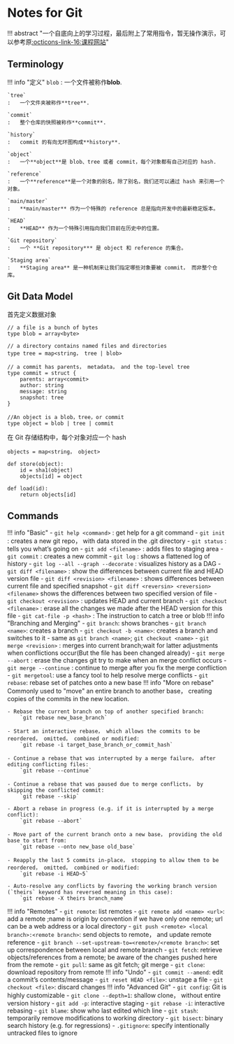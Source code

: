 # Notes for Git

!!! abstract "一个自底向上的学习过程，最后附上了常用指令，暂无操作演示，可以参考原[:octicons-link-16:课程网站](https://missing.csail.mit.edu/2020/version-control/)"
## Terminology

!!! info "定义"
    `blob`
    :   一个文件被称作**blob**.

    `tree`
    :   一个文件夹被称作**tree**.

    `commit`
    :   整个仓库的快照被称作**commit**.

    `history`
    :   commit 的有向无环图构成**history**.

    `object`
    :   一个**object**是 blob、tree 或者 commit，每个对象都有自己对应的 hash.

    `reference`
    :   一个**reference**是一个对象的别名，除了别名，我们还可以通过 hash 来引用一个对象。

    `main/master`
    :   **main/master** 作为一个特殊的 reference 总是指向开发中的最新稳定版本。

    `HEAD`
    :   **HEAD** 作为一个特殊引用指向我们目前在历史中的位置。

    `Git repository`
    :   一个 **Git repository*** 是 object 和 reference 的集合。

    `Staging area`
    :   **Staging area** 是一种机制来让我们指定哪些对象要被 commit， 而非整个仓库。

## Git Data Model
首先定义数据对象
```
// a file is a bunch of bytes
type blob = array<byte>

// a directory contains named files and directories
type tree = map<string， tree | blob>

// a commit has parents， metadata， and the top-level tree
type commit = struct {
    parents: array<commit>
    author: string
    message: string
    snapshot: tree
}

//An object is a blob，tree，or commit
type object = blob | tree | commit
```

在 Git 存储结构中，每个对象对应一个 hash
```
objects = map<string， object>

def store(object):
    id = sha1(object)
    objects[id] = object

def load(id):
    return objects[id]
```
## Commands

!!! info "Basic"
    - `git help <command>` : get help for a git command
    - `git init` : creates a new git repo， with data stored in the .git directory
    - `git status` : tells you what’s going on
    - `git add <filename>` : adds files to staging area
    - `git commit` : creates a new commit
    - `git log` : shows a flattened log of history
    - `git log --all --graph --decorate` : visualizes history as a DAG
    - `git diff <filename>` : show the differences between current file and HEAD version file
    - `git diff <revision> <filename>` : shows differences between current file and specified snapshot
    - `git diff <reversin> <reversion> <filename>` shows the differences between two specified version of file
    - `git checkout <revision>` : updates HEAD and current branch
    - `git checkout <filename>` : erase all the changes we made after the HEAD version for this file
    - `git cat-file -p <hash>` : The instruction to catch a tree or blob
!!! info "Branching and Merging"
    - `git branch`: shows branches
    - `git branch <name>`: creates a branch
    - `git checkout -b <name>`: creates a branch and switches to it
      - same as `git branch <name>`; `git checkout <name>`
    - `git merge <revision>` : merges into current branch;wait for latter adjustments when conflictions occur(But the file has been changed already)
    - `git merge --abort` : erase the changes git try to make when an merge conflict occurs
    - `git merge --continue` : continue to merge after you fix the merge confliction
    - `git mergetool`: use a fancy tool to help resolve merge conflicts
    - `git rebase`: rebase set of patches onto a new base
!!! info "More on rebase"
    Commonly used to "move" an entire branch to another base， creating copies of the commits in the new location.

    - Rebase the current branch on top of another specified branch:
        `git rebase new_base_branch`

    - Start an interactive rebase， which allows the commits to be reordered， omitted， combined or modified:
        `git rebase -i target_base_branch_or_commit_hash`

    - Continue a rebase that was interrupted by a merge failure， after editing conflicting files:
        `git rebase --continue`

    - Continue a rebase that was paused due to merge conflicts， by skipping the conflicted commit:
        `git rebase --skip`

    - Abort a rebase in progress (e.g. if it is interrupted by a merge conflict):
        `git rebase --abort`

    - Move part of the current branch onto a new base， providing the old base to start from:
        `git rebase --onto new_base old_base`

    - Reapply the last 5 commits in-place， stopping to allow them to be reordered， omitted， combined or modified:
        `git rebase -i HEAD~5`

    - Auto-resolve any conflicts by favoring the working branch version (`theirs` keyword has reversed meaning in this case):
        `git rebase -X theirs branch_name`
!!! info "Remotes"
    - `git remote`: list remotes
    - `git remote add <name> <url>`: add a remote ;name is origin by convention if we have only one remote; url can be a web address or a local directory
    - `git push <remote> <local branch>:<remote branch>`: send objects to remote， and update remote reference
    - `git branch --set-upstream-to=<remote>/<remote branch>`: set up correspondence between local and remote branch
    - `git fetch`: retrieve objects/references from a remote; be aware of the changes pushed here from the remote
    - `git pull`: same as git fetch; git merge
    - `git clone`: download repository from remote
!!! info "Undo"
    - `git commit --amend`: edit a commit’s contents/message
    - `git reset HEAD <file>`: unstage a file
    - `git checkout <file>`: discard changes
!!! info "Advanced Git"
    - `git config`: Git is highly customizable
    - `git clone --depth=1`: shallow clone， without entire version history
    - `git add -p`: interactive staging
    - `git rebase -i`: interactive rebasing
    - `git blame`: show who last edited which line
    - `git stash`: temporarily remove modifications to working directory
    - `git bisect`: binary search history (e.g. for regressions)
    - `.gitignore`: specify intentionally untracked files to ignore
